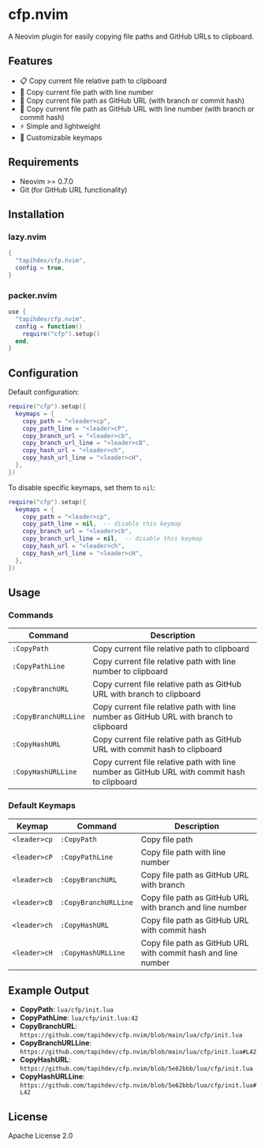 # cfp.nvim

A Neovim plugin for easily copying file paths and GitHub URLs to clipboard.

## Features

- 📋 Copy current file relative path to clipboard
- 📍 Copy current file path with line number
- 🔗 Copy current file path as GitHub URL (with branch or commit hash)
- 📍 Copy current file path as GitHub URL with line number (with branch or commit hash)
- ⚡ Simple and lightweight
- 🎨 Customizable keymaps

## Requirements

- Neovim >= 0.7.0
- Git (for GitHub URL functionality)

## Installation

### lazy.nvim

```lua
{
  "tapihdev/cfp.nvim",
  config = true,
}
```

### packer.nvim

```lua
use {
  "tapihdev/cfp.nvim",
  config = function()
    require("cfp").setup()
  end,
}
```

## Configuration

Default configuration:

```lua
require("cfp").setup({
  keymaps = {
    copy_path = "<leader>cp",
    copy_path_line = "<leader>cP",
    copy_branch_url = "<leader>cb",
    copy_branch_url_line = "<leader>cB",
    copy_hash_url = "<leader>ch",
    copy_hash_url_line = "<leader>cH",
  },
})
```

To disable specific keymaps, set them to `nil`:

```lua
require("cfp").setup({
  keymaps = {
    copy_path = "<leader>cp",
    copy_path_line = nil,  -- disable this keymap
    copy_branch_url = "<leader>cb",
    copy_branch_url_line = nil,  -- disable this keymap
    copy_hash_url = "<leader>ch",
    copy_hash_url_line = "<leader>cH",
  },
})
```

## Usage

### Commands

| Command | Description |
|---------|-------------|
| `:CopyPath` | Copy current file relative path to clipboard |
| `:CopyPathLine` | Copy current file relative path with line number to clipboard |
| `:CopyBranchURL` | Copy current file relative path as GitHub URL with branch to clipboard |
| `:CopyBranchURLLine` | Copy current file relative path with line number as GitHub URL with branch to clipboard |
| `:CopyHashURL` | Copy current file relative path as GitHub URL with commit hash to clipboard |
| `:CopyHashURLLine` | Copy current file relative path with line number as GitHub URL with commit hash to clipboard |

### Default Keymaps

| Keymap | Command | Description |
|--------|---------|-------------|
| `<leader>cp` | `:CopyPath` | Copy file path |
| `<leader>cP` | `:CopyPathLine` | Copy file path with line number |
| `<leader>cb` | `:CopyBranchURL` | Copy file path as GitHub URL with branch |
| `<leader>cB` | `:CopyBranchURLLine` | Copy file path as GitHub URL with branch and line number |
| `<leader>ch` | `:CopyHashURL` | Copy file path as GitHub URL with commit hash |
| `<leader>cH` | `:CopyHashURLLine` | Copy file path as GitHub URL with commit hash and line number |

## Example Output

- **CopyPath**: `lua/cfp/init.lua`
- **CopyPathLine**: `lua/cfp/init.lua:42`
- **CopyBranchURL**: `https://github.com/tapihdev/cfp.nvim/blob/main/lua/cfp/init.lua`
- **CopyBranchURLLine**: `https://github.com/tapihdev/cfp.nvim/blob/main/lua/cfp/init.lua#L42`
- **CopyHashURL**: `https://github.com/tapihdev/cfp.nvim/blob/5e62bbb/lua/cfp/init.lua`
- **CopyHashURLLine**: `https://github.com/tapihdev/cfp.nvim/blob/5e62bbb/lua/cfp/init.lua#L42`

## License

Apache License 2.0
